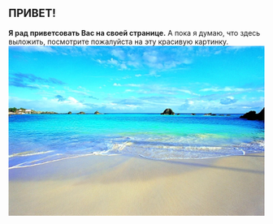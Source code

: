 ## ПРИВЕТ!
**Я рад приветсовать Вас на своей странице.**
А пока я думаю, что здесь выложить, посмотрите пожалуйста на эту красивую картинку. 
![Красивая картинка](img/1.jpg)


